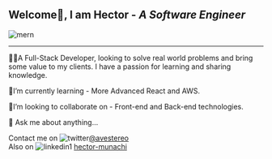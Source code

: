 ## Welcome👋, I am Hector - <em>A Software Engineer</em>

![mern](https://user-images.githubusercontent.com/58500221/87241978-6b838380-c420-11ea-8ef3-34cc16d8cd5f.png)


___
👨‍💻A Full-Stack Developer, looking to solve real world problems and bring some value to my clients. I have a passion for learning and sharing knowledge.

🧐I’m currently learning - More Advanced React and AWS.

🤝I’m looking to collaborate on - Front-end and Back-end technologies.

💬 Ask me about anything...

Contact me on ![twitter](https://user-images.githubusercontent.com/58500221/87242399-39742080-c424-11ea-88ca-94ad1498456d.png)[@avestereo](https://www.twitter.com/avestereo)<br>
Also on ![linkedin1](https://user-images.githubusercontent.com/58500221/88549360-1b0f4700-d018-11ea-9c66-9f2261248bd5.jpg)
[hector-munachi](https://www.linkedin.com/in/hector-munachi-852341181)




